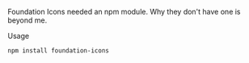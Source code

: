 Foundation Icons needed an npm module.
Why they don't have one is beyond me.

Usage

```npm install foundation-icons```

